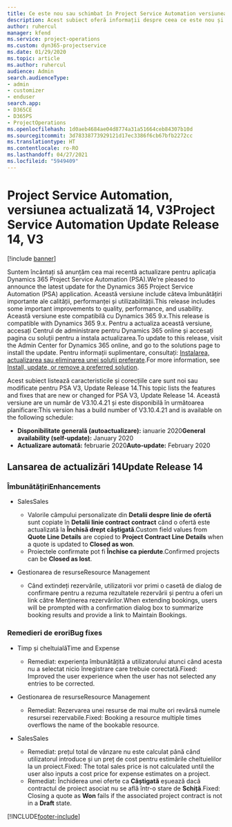 ```yaml
---
title: Ce este nou sau schimbat în Project Service Automation versiunea actualizată 14, V3
description: Acest subiect oferă informații despre ceea ce este nou și schimbat în Project Service Automation versiunea 14 V3.
author: ruhercul
manager: kfend
ms.service: project-operations
ms.custom: dyn365-projectservice
ms.date: 01/29/2020
ms.topic: article
ms.author: ruhercul
audience: Admin
search.audienceType:
- admin
- customizer
- enduser
search.app:
- D365CE
- D365PS
- ProjectOperations
ms.openlocfilehash: 1d0aeb4684ae04d8774a31a51664ceb84307b10d
ms.sourcegitcommit: 3d78338773929121d17ec3386f6cb67bfb2272cc
ms.translationtype: HT
ms.contentlocale: ro-RO
ms.lasthandoff: 04/27/2021
ms.locfileid: "5949409"
---
```

# <a name="project-service-automation-update-release-14-v3"></a><span data-ttu-id="1595f-103">Project Service Automation, versiunea actualizată 14, V3</span><span class="sxs-lookup"><span data-stu-id="1595f-103">Project Service Automation Update Release 14, V3</span></span>

[!include [banner](../includes/psa-now-project-operations.md)]

<span data-ttu-id="1595f-104">Suntem încântați să anunțăm cea mai recentă actualizare pentru aplicația Dynamics 365 Project Service Automation (PSA).</span><span class="sxs-lookup"><span data-stu-id="1595f-104">We’re pleased to announce the latest update for the Dynamics 365 Project Service Automation (PSA) application.</span></span> <span data-ttu-id="1595f-105">Această versiune include câteva îmbunătățiri importante ale calității, performanței și utilizabilității.</span><span class="sxs-lookup"><span data-stu-id="1595f-105">This release includes some important improvements to quality, performance, and usability.</span></span> <span data-ttu-id="1595f-106">Această versiune este compatibilă cu Dynamics 365 9.x.</span><span class="sxs-lookup"><span data-stu-id="1595f-106">This release is compatible with Dynamics 365 9.x.</span></span> <span data-ttu-id="1595f-107">Pentru a actualiza această versiune, accesați Centrul de administrare pentru Dynamics 365 online și accesați pagina cu soluții pentru a instala actualizarea.</span><span class="sxs-lookup"><span data-stu-id="1595f-107">To update to this release, visit the Admin Center for Dynamics 365 online, and go to the solutions page to install the update.</span></span> <span data-ttu-id="1595f-108">Pentru informații suplimentare, consultați: [Instalarea, actualizarea sau eliminarea unei soluții preferate](/power-platform/admin/install-remove-preferred-solution).</span><span class="sxs-lookup"><span data-stu-id="1595f-108">For more information, see [Install, update, or remove a preferred solution](/power-platform/admin/install-remove-preferred-solution).</span></span>

<span data-ttu-id="1595f-109">Acest subiect listează caracteristicile și corecțiile care sunt noi sau modificate pentru PSA V3, Update Release 14.</span><span class="sxs-lookup"><span data-stu-id="1595f-109">This topic lists the features and fixes that are new or changed for PSA V3, Update Release 14.</span></span> <span data-ttu-id="1595f-110">Această versiune are un număr de V3.10.4.21 și este disponibilă în următoarea planificare:</span><span class="sxs-lookup"><span data-stu-id="1595f-110">This version has a build number of V3.10.4.21 and is available on the following schedule:</span></span>

- <span data-ttu-id="1595f-111">**Disponibilitate generală (autoactualizare):** ianuarie 2020</span><span class="sxs-lookup"><span data-stu-id="1595f-111">**General availability (self-update):** January 2020</span></span>
- <span data-ttu-id="1595f-112">**Actualizare automată:** februarie 2020</span><span class="sxs-lookup"><span data-stu-id="1595f-112">**Auto-update:** February 2020</span></span>

## <a name="update-release-14"></a><span data-ttu-id="1595f-113">Lansarea de actualizări 14</span><span class="sxs-lookup"><span data-stu-id="1595f-113">Update Release 14</span></span>

### <a name="enhancements"></a><span data-ttu-id="1595f-114">Îmbunătățiri</span><span class="sxs-lookup"><span data-stu-id="1595f-114">Enhancements</span></span>

- <span data-ttu-id="1595f-115">Sales</span><span class="sxs-lookup"><span data-stu-id="1595f-115">Sales</span></span>

     - <span data-ttu-id="1595f-116">Valorile câmpului personalizate din **Detalii despre linie de ofertă** sunt copiate în **Detalii linie contract contract** când o ofertă este actualizată la **Închisă drept câștigată**.</span><span class="sxs-lookup"><span data-stu-id="1595f-116">Custom field values from **Quote Line Details** are copied to **Project Contract Line Details** when a quote is updated to **Closed as won**.</span></span>
     - <span data-ttu-id="1595f-117">Proiectele confirmate pot fi **Închise ca pierdute**.</span><span class="sxs-lookup"><span data-stu-id="1595f-117">Confirmed projects can be **Closed as lost**.</span></span>

- <span data-ttu-id="1595f-118">Gestionarea de resurse</span><span class="sxs-lookup"><span data-stu-id="1595f-118">Resource Management</span></span>

     - <span data-ttu-id="1595f-119">Când extindeți rezervările, utilizatorii vor primi o casetă de dialog de confirmare pentru a rezuma rezultatele rezervării și pentru a oferi un link către Menținerea rezervărilor.</span><span class="sxs-lookup"><span data-stu-id="1595f-119">When extending bookings, users will be prompted with a confirmation dialog box to summarize booking results and provide a link to Maintain Bookings.</span></span>


### <a name="bug-fixes"></a><span data-ttu-id="1595f-120">Remedieri de erori</span><span class="sxs-lookup"><span data-stu-id="1595f-120">Bug fixes</span></span>

- <span data-ttu-id="1595f-121">Timp și cheltuială</span><span class="sxs-lookup"><span data-stu-id="1595f-121">Time and Expense</span></span>

     - <span data-ttu-id="1595f-122">Remediat: experiența îmbunătățită a utilizatorului atunci când acesta nu a selectat nicio înregistrare care trebuie corectată.</span><span class="sxs-lookup"><span data-stu-id="1595f-122">Fixed: Improved the user experience when the user has not selected any entries to be corrected.</span></span>

- <span data-ttu-id="1595f-123">Gestionarea de resurse</span><span class="sxs-lookup"><span data-stu-id="1595f-123">Resource Management</span></span>

     - <span data-ttu-id="1595f-124">Remediat: Rezervarea unei resurse de mai multe ori revărsă numele resursei rezervabile.</span><span class="sxs-lookup"><span data-stu-id="1595f-124">Fixed: Booking a resource multiple times overflows the name of the bookable resource.</span></span>

- <span data-ttu-id="1595f-125">Sales</span><span class="sxs-lookup"><span data-stu-id="1595f-125">Sales</span></span>

     - <span data-ttu-id="1595f-126">Remediat: prețul total de vânzare nu este calculat până când utilizatorul introduce și un preț de cost pentru estimările cheltuielilor la un proiect.</span><span class="sxs-lookup"><span data-stu-id="1595f-126">Fixed: The total sales price is not calculated until the user also inputs a cost price for expense estimates on a project.</span></span>
     - <span data-ttu-id="1595f-127">Remediat: Închiderea unei oferte ca **Câștigată** eșuează dacă contractul de proiect asociat nu se află într-o stare de **Schiță**.</span><span class="sxs-lookup"><span data-stu-id="1595f-127">Fixed: Closing a quote as **Won** fails if the associated project contract is not in a **Draft** state.</span></span>



[!INCLUDE[footer-include](../includes/footer-banner.md)]